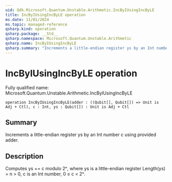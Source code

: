 ```yaml
---
uid: Qdk.Microsoft.Quantum.Unstable.Arithmetic.IncByIUsingIncByLE
title: IncByIUsingIncByLE operation
ms.date: 11/01/2024
ms.topic: managed-reference
qsharp.kind: operation
qsharp.package: __Std__
qsharp.namespace: Microsoft.Quantum.Unstable.Arithmetic
qsharp.name: IncByIUsingIncByLE
qsharp.summary: "Increments a little-endian register ys by an Int number c using provided adder."
---
```


# IncByIUsingIncByLE operation

Fully qualified name: Microsoft.Quantum.Unstable.Arithmetic.IncByIUsingIncByLE

```qsharp
operation IncByIUsingIncByLE(adder : ((Qubit[], Qubit[]) => Unit is Adj + Ctl), c : Int, ys : Qubit[]) : Unit is Adj + Ctl
```

## Summary
Increments a little-endian register ys by an Int number c
using provided adder.

## Description
Computes ys += c modulo 2ⁿ, where ys is a little-endian register
Length(ys) = n > 0, c is an Int number, 0 ≤ c < 2ⁿ.
